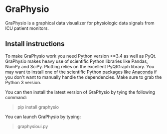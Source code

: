 # GraPhysio
GraPhysio is a graphical data visualizer for physiologic data signals
from ICU patient monitors.

## Install instructions
To make GraPhysio work you need Python version >=3.4 as well as PyQt.
GraPhysio makes heavy use of scientific Python libraries like Pandas,
NumPy and SciPy. Plotting relies on the excellent PyQtGraph library.
You may want to install one of the scientific Python packages like
[Anaconda](https://www.continuum.io/downloads) if you don't want to
manually handle the dependencies. Make sure to grab the Python 3
version.

You can then install the latest version of GraPhysio by tying the
following command:

> pip install graphysio

You can launch GraPhysio by typing:

> graphysioui.py
